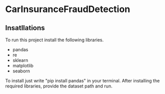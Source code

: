 # CarInsuranceFraudDetection
## Insatllations
To run this project install the following libraries.
- pandas 
- re
- sklearn
- matplotlib
- seaborn

To install just write "pip install pandas" in your terminal.
After installing the required libraries, provide the dataset path and run.
